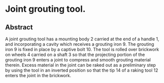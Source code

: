 # Joint grouting tool.

## Abstract
A joint grouting tool has a mounting body 2 carried at the end of a handle 1, and incorporating a cavity which receives a grouting iron 9. The grouting iron 9 is fixed in place by a captive bolt 10. The tool is rolled over brickwork on wheels 4 carried on a shaft 3 so that the projecting portion of the grouting iron 9 enters a joint to compress and smooth grouting material therein. Excess material in the joint can be raked out as a preliminary step by using the tool in an inverted position so that the tip 14 of a raking tool 12 enters the joint in the brickwork.